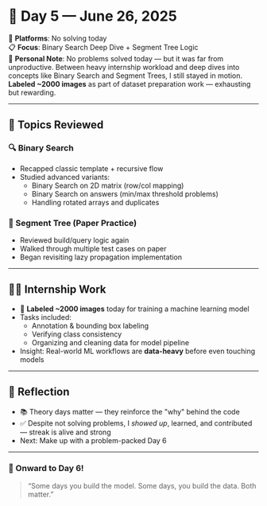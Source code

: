 # 📅 Day 5 — June 26, 2025

🔗 **Platforms**: No solving today  
📋 **Focus**: Binary Search Deep Dive + Segment Tree Logic  
💬 **Personal Note**: No problems solved today — but it was far from unproductive. Between heavy internship workload and deep dives into concepts like Binary Search and Segment Trees, I still stayed in motion. **Labeled ~2000 images** as part of dataset preparation work — exhausting but rewarding.

---

## 📘 Topics Reviewed

### 🔍 Binary Search
- Recapped classic template + recursive flow
- Studied advanced variants:
  - Binary Search on 2D matrix (row/col mapping)
  - Binary Search on answers (min/max threshold problems)
  - Handling rotated arrays and duplicates

### 🧱 Segment Tree (Paper Practice)
- Reviewed build/query logic again
- Walked through multiple test cases on paper
- Began revisiting lazy propagation implementation

---

## 🧑‍💼 Internship Work

- 🔧 **Labeled ~2000 images** today for training a machine learning model
- Tasks included:
  - Annotation & bounding box labeling
  - Verifying class consistency
  - Organizing and cleaning data for model pipeline
- Insight: Real-world ML workflows are **data-heavy** before even touching models

---

## 🧠 Reflection

- 📚 Theory days matter — they reinforce the "why" behind the code
- ✅ Despite not solving problems, I *showed up*, learned, and contributed — streak is alive and strong
- Next: Make up with a problem-packed Day 6

---

### 🚀 Onward to Day 6!
> “Some days you build the model. Some days, you build the data. Both matter.”
